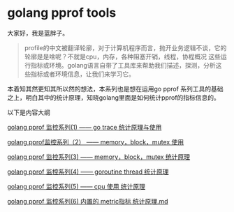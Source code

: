 # golang pprof tools

大家好，我是蓝胖子。

> profile的中文被翻译轮廓，对于计算机程序而言，抛开业务逻辑不谈，它的轮廓是是啥呢？不就是cpu，内存，各种阻塞开销，线程，协程概况 这些运行指标或环境。golang语言自带了工具库来帮助我们描述，探测，分析这些指标或者环境信息，让我们来学习它。

本着知其然更知其所以然的想法，本系列也是想在运用go pprof 系列工具的基础之上，明白其中的统计原理，知晓golang里面是如何统计pprof的指标信息的。

以下是内容大纲

[golang pprof 监控系列(1) —— go trace 统计原理与使用](pprof监控系列(1)——go_trace统计原理与使用.md)


[golang pprof监控系列（2） —— memory，block，mutex 使用]( pprof监控系列(2)——memory,block,mutex的使用.md)

[golang pprof 监控系列(3) —— memory，block，mutex 统计原理](pprof监控系列(3)——memory,block,mutex统计原理.md)


[golang pprof 监控系列(4) —— goroutine thread 统计原理]( pprof监控系列(4)——goroutine_thread统计原理.md)

[golang pprof 监控系列(5) —— cpu 使用 统计原理]( pprof监控系列(5)——cpu使用率统计原理.md)

[golang pprof 监控系列(6) 内置的 metric指标 统计原理.md](pprof监控系列(6)——内置的metric指标统计原理.md)

